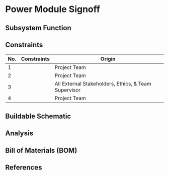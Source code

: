 # Power Module Signoff

## Subsystem Function

## Constraints
| No. | Constraints | Origin |
| --- | ----------- | ------ |
|  1  |  | Project Team |
|  2  |  | Project Team |
|  3  |  | All External Stakeholders, Ethics, & Team Supervisor |
|  4  |  | Project Team |

## Buildable Schematic

## Analysis

## Bill of Materials (BOM)

## References

